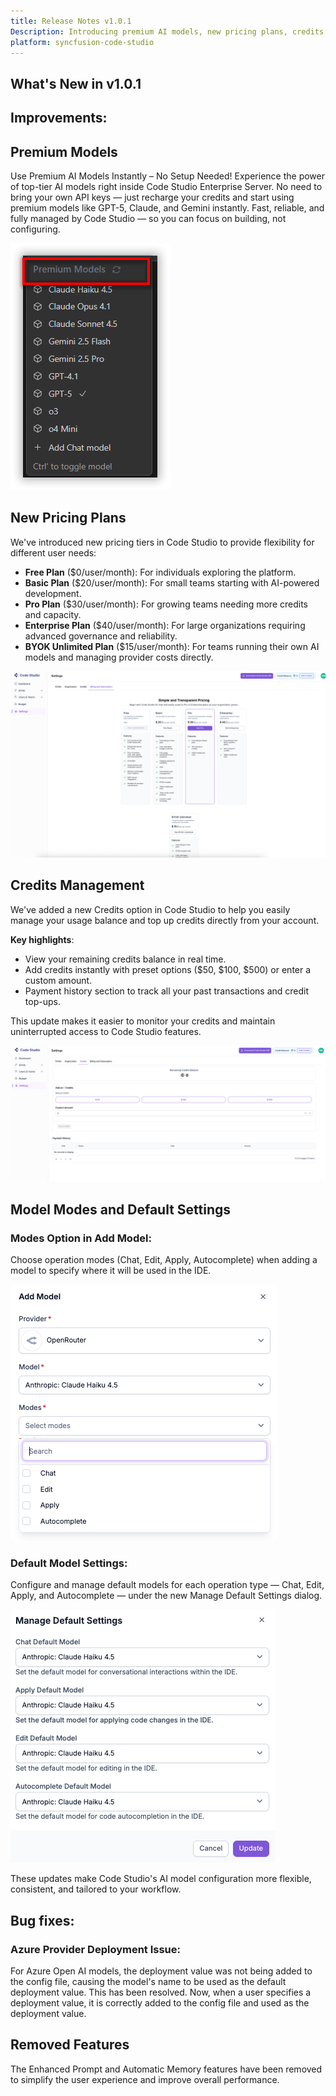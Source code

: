 ```yaml
---
title: Release Notes v1.0.1
Description: Introducing premium AI models, new pricing plans, credits management system, and improved model configuration options in Syncfusion Code Studio.
platform: syncfusion-code-studio
---
```



## What's New in v1.0.1


## Improvements:

## Premium Models
Use Premium AI Models Instantly – No Setup Needed! Experience the power of top-tier AI models right inside Code Studio Enterprise Server. No need to bring your own API keys — just recharge your credits and start using premium models like GPT-5, Claude, and Gemini instantly. Fast, reliable, and fully managed by Code Studio — so you can focus on building, not configuring.

 <img src="./releasenotes-images/Premiummodel.png" alt="release notes" >

## New Pricing Plans
We've introduced new pricing tiers in Code Studio to provide flexibility for different user needs:

- **Free Plan** ($0/user/month): For individuals exploring the platform.  
- **Basic Plan** ($20/user/month): For small teams starting with AI-powered development.  
- **Pro Plan** ($30/user/month): For growing teams needing more credits and capacity.  
- **Enterprise Plan** ($40/user/month): For large organizations requiring advanced governance and reliability.  
- **BYOK Unlimited Plan** ($15/user/month): For teams running their own AI models and managing provider costs directly.

<img src="./releasenotes-images/pricing.png" alt="release notes" >

## Credits Management
We've added a new Credits option in Code Studio to help you easily manage your usage balance and top up credits directly from your account.

**Key highlights**:
- View your remaining credits balance in real time.  
- Add credits instantly with preset options ($50, $100, $500) or enter a custom amount.  
- Payment history section to track all your past transactions and credit top-ups.  

This update makes it easier to monitor your credits and maintain uninterrupted access to Code Studio features.

<img src="./releasenotes-images/credit.png" alt="release notes" >

## Model Modes and Default Settings

### Modes Option in Add Model:
Choose operation modes (Chat, Edit, Apply, Autocomplete) when adding a model to specify where it will be used in the IDE.  

<img src="./releasenotes-images/modeaddmodel.png" alt="release notes" >

### Default Model Settings:
Configure and manage default models for each operation type — Chat, Edit, Apply, and Autocomplete — under the new Manage Default Settings dialog.  

<img src="./releasenotes-images/defaultmodel.png" alt="release notes" >

These updates make Code Studio's AI model configuration more flexible, consistent, and tailored to your workflow.

## Bug fixes: 
### Azure Provider Deployment Issue:
For Azure Open AI models, the deployment value was not being added to the config file, causing the model's name to be used as the default deployment value. This has been resolved. Now, when a user specifies a deployment value, it is correctly added to the config file and used as the deployment value.

## Removed Features
The Enhanced Prompt and Automatic Memory features have been removed to simplify the user experience and improve overall performance.